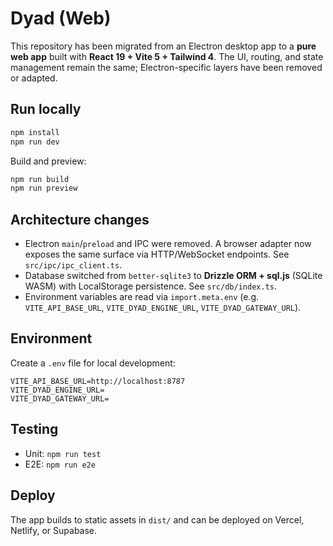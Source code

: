 # Dyad (Web)

This repository has been migrated from an Electron desktop app to a **pure web app** built with **React 19 + Vite 5 + Tailwind 4**. The UI, routing, and state management remain the same; Electron-specific layers have been removed or adapted.

## Run locally

```bash
npm install
npm run dev
```

Build and preview:

```bash
npm run build
npm run preview
```

## Architecture changes

- Electron `main`/`preload` and IPC were removed. A browser adapter now exposes the same surface via HTTP/WebSocket endpoints. See `src/ipc/ipc_client.ts`.
- Database switched from `better-sqlite3` to **Drizzle ORM + sql.js** (SQLite WASM) with LocalStorage persistence. See `src/db/index.ts`.
- Environment variables are read via `import.meta.env` (e.g. `VITE_API_BASE_URL`, `VITE_DYAD_ENGINE_URL`, `VITE_DYAD_GATEWAY_URL`).

## Environment

Create a `.env` file for local development:

```
VITE_API_BASE_URL=http://localhost:8787
VITE_DYAD_ENGINE_URL=
VITE_DYAD_GATEWAY_URL=
```

## Testing

- Unit: `npm run test`
- E2E: `npm run e2e`

## Deploy

The app builds to static assets in `dist/` and can be deployed on Vercel, Netlify, or Supabase.
